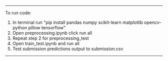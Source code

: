 ********************************************************************
To run code:
1. In terminal run "pip install pandas numpy scikit-learn matplotlib     opencv-python pillow tensorflow"
2. Open preprocessing.ipynb click run all
3. Repeat step 2 for preprocessing_test 
4. Open train_test.ipynb and run all
5. Test submission predictions output to submission.csv 
********************************************************************
